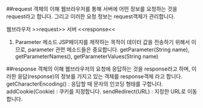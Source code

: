 ##request 객체의 이해
웹브라우저를 통해 서버에 어떤 정보를 요청하는 것을 request라고 합니다. 그리고 이러한 요청 정보는 request객체가 관리합니다.

웹브라우저 >>request>> 서버
          <<response<<

1. Parameter 메소드
JSP페이지를 제작하는 목적이 데이터 값을 전송하기 위해서 이므로, parameter 관련 메소드들은 중요합니다.
getParameter(String name), getParameterNames(), getParameterValues(String name)

##response 객체의 이해
웹브라우저의 요청에 응답하는 것을 response라고 하며, 이러한 응답(response)의 정보를 가지고 있는 객체를 response객체 라고 합니다.
getCharacterEncoding() : 응답할 때 문자의 인코딩 형태를 구합니다.
addCookie(Cookie) : 쿠키를 지정합니다.
sendRedirect(URL) : 지정한 URL로 이동합니다.
